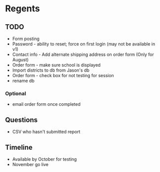 # Regents

## TODO
* Form posting
* Password - ability to reset; force on first login (may not be available in v1)
* Contact info - Add alternate shipping address on order form (Only for August)
* Order form - make sure school is displayed
* Import districts to db from Jason's db
* Order form - check box for not testing for session
* rename db

### Optional
* email order form once completed

## Questions
* CSV who hasn't submitted report

## Timeline
* Available by October for testing
* November go live